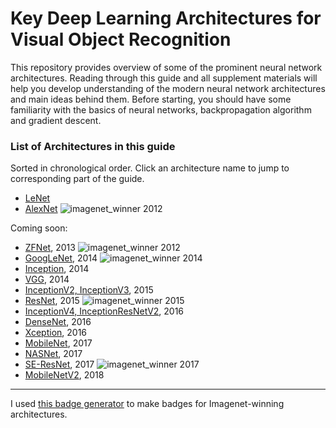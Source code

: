 # Key Deep Learning Architectures for Visual Object Recognition 

This repository provides overview of some of the prominent neural network architectures. Reading through this guide and all supplement materials will help you develop understanding of the modern neural network architectures and main ideas behind them. Before starting, you should have some familiarity with the basics of neural networks, backpropagation algorithm and gradient descent.

### List of Architectures in this guide

Sorted in chronological order. Click an architecture name to jump to corresponding part of the guide.

- [LeNet](/archs/1998-lenet5.md)
- [AlexNet](/archs/2012-alexnet.md) ![imagenet_winner 2012](https://img.shields.io/badge/imagenet_winner-2012-brightgreen.svg?style=plastic)

Coming soon:

- [ZFNet](/archs/2013-zfnet.md), 2013 ![imagenet_winner 2012](https://img.shields.io/badge/imagenet_winner-2013-brightgreen.svg?style=plastic)
- [GoogLeNet](/archs/2014-googlenet.md), 2014 ![imagenet_winner 2014](https://img.shields.io/badge/imagenet_winner-2014-brightgreen.svg?style=plastic)
- [Inception](/archs/2014-inception.md), 2014
- [VGG](/archs/2014-vgg.md), 2014
- [InceptionV2, InceptionV3](/archs/2015-inceptionv2v3.md), 2015
- [ResNet](/archs/2015-resnet.md), 2015 ![imagenet_winner 2015](https://img.shields.io/badge/imagenet_winner-2015-brightgreen.svg?style=plastic)
- [InceptionV4, InceptionResNetV2](/archs/2016-inceptionv4.md), 2016
- [DenseNet](/archs/2016-densenet.md), 2016
- [Xception](/archs/2016-xception.md), 2016
- [MobileNet](/archs/2017-mobilenet.md), 2017
- [NASNet](/archs/2017-nasnet.md), 2017
- [SE-ResNet](/archs/2017-se-resnet.md), 2017 ![imagenet_winner 2017](https://img.shields.io/badge/imagenet_winner-2017-brightgreen.svg?style=plastic)
- [MobileNetV2](/archs/2018-mobilenetv2.md), 2018

---

I used [this badge generator](https://rozaxe.github.io/factory/) to make badges for Imagenet-winning architectures.